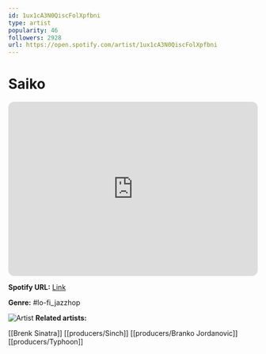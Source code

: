 ```yaml
---
id: 1ux1cA3N0QiscFolXpfbni
type: artist
popularity: 46
followers: 2928
url: https://open.spotify.com/artist/1ux1cA3N0QiscFolXpfbni
---
```

# Saiko

<iframe style="border-radius:12px" src="https://open.spotify.com/embed/artist/1ux1cA3N0QiscFolXpfbni" width="100%" height="352" frameBorder="0" allowfullscreen="" allow="autoplay; clipboard-write; encrypted-media; fullscreen; picture-in-picture" loading="lazy"></iframe>

**Spotify URL:** [Link](https://open.spotify.com/artist/1ux1cA3N0QiscFolXpfbni)

**Genre:**  #lo-fi_jazzhop

![Artist](https://i.scdn.co/image/ab6761610000e5eb7d7b1e89702d51c5975c38f5)
**Related artists:**

[[Brenk Sinatra]]
[[producers/Sinch]]
[[producers/Branko Jordanovic]]
[[producers/Typhoon]]
